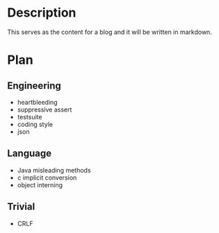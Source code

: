 # Description

This serves as the content for a blog and it will be written in markdown.

# Plan

## Engineering

- heartbleeding
- suppressive assert
- testsuite
- coding style
- json

## Language

- Java misleading methods
- c implicit conversion
- object interning

## Trivial

- CRLF
